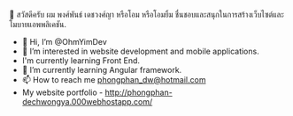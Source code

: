 🙋 สวัสดีครับ ผม พงศ์พันธ์ เดชวงศ์ญา หรือโอม หรือโอมยิ้ม ชื่นชอบและสนุกในการสร้างเว็บไซต์และโมบายแอพพลิเคชัน.

- 👋 Hi, I’m @OhmYimDev
- 👀 I’m interested in website development and mobile applications.
-    I'm currently learning Front End.
- 🌱 I’m currently learning Angular framework.
- 📫 How to reach me phongphan_dw@hotmail.com
- My website portfolio - http://phongphan-dechwongya.000webhostapp.com/

